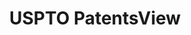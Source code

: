 ---
bigquery: https://console.cloud.google.com/bigquery?p=patents-public-data&d=patentsview&page=dataset
citation: Attribution should be given to PatentsView for use, distribution, or derivative
  works.
code: https://github.com/CSSIP-AIR/PatentsView-Code-Snippets/
contributors: USPTO
cost: None
description: 'PatentsView includes US patent data including raw data (summaries, applications,
  pregrant applications), disambugations of inventors and assignees, and inventor
  gender estimates.  Also foreign priority data, # of figures and sheets, and government
  interest statements.'
documentation: https://patentsview.org/query/builder-faqs
last_edit: Mon, 04 Apr 2022 19:02:57 GMT
location: https://patentsview.org/
maintained_by: USPTO
record_creation_timestamp: 12/2/2020 17:20:46
schema_fields: '[''country_transformed'', ''category_id'', ''name_last'', ''disamb_assignee_id_20200630'',
  ''disamb_inventor_id_20170808'', ''doc_type'', ''group'', ''field_id'', ''disamb_inventor_id_20171003'',
  ''disamb_inventor_id_20191008'', ''num'', ''classification_value'', ''doctype'',
  ''disamb_inventor_id_20181127'', ''county_fips'', ''disamb_inventor_id_20171226'',
  ''symbol_position'', ''citation_id'', ''rel_id'', ''disamb_inventor_id_20190820'',
  ''term_grant'', ''relkind'', ''level_three'', ''lawyer_id'', ''disamb_inventor_id_20180528'',
  ''subclass_id'', ''category'', ''organization_id'', ''text'', ''section'', ''publication_number'',
  ''disamb_inventor_id_20200331'', ''assignee_id'', ''disamb_inventor_id_20170307'',
  ''section_id'', ''withdrawn'', ''city'', ''length'', ''state_fips'', ''designation'',
  ''disamb_assignee_id_20200331'', ''classification_level'', ''field_title'', ''action_date'',
  ''f371_date'', ''disamb_inventor_id_20191231'', ''deceased'', ''_371_date'', ''classification_data_source'',
  ''latin_name'', ''inventor_id'', ''attribution_status'', ''title'', ''variety'',
  ''name'', ''gi_statement'', ''num_sheets'', ''classification_status'', ''state'',
  ''subcategory_id'', ''country'', ''disamb_inventor_id_20201229'', ''disclaimer_date'',
  ''patent_id'', ''application_id'', ''num_claims'', ''series_code'', ''group_id'',
  ''filename'', ''county'', ''status'', ''date'', ''rawlocation_id'', ''sector_title'',
  ''disamb_assignee_id_20191231'', ''latitude'', ''sequence'', ''role'', ''reldocno'',
  ''main_group'', ''subgroup'', ''location_id'', ''applicant_type'', ''disamb_inventor_id_20200630'',
  ''disamb_assignee_id_20190820'', ''disamb_assignee_id_20200929'', ''_102_date'',
  ''contract_award_number'', ''disamb_inventor_id_20190312'', ''mainclass_id'', ''level_one'',
  ''type'', ''longitude'', ''disamb_inventor_id_20200929'', ''lname'', ''uuid'', ''ipc_version_indicator'',
  ''id'', ''disamb_assignee_id_20190312'', ''male_flag'', ''num_figures'', ''subclass'',
  ''lapse_of_patent'', ''number'', ''exemplary'', ''abstract'', ''rule_47'', ''rawassignee_id'',
  ''term_extension'', ''rawinventor_id'', ''latlong'', ''term_disclaimer'', ''name_first'',
  ''male'', ''organization'', ''dependent'', ''disamb_assignee_id_20181127'', ''subgroup_id'',
  ''disamb_assignee_id_20191008'', ''subsection_id'', ''kind'', ''ipc_class'', ''fname'',
  ''level_two'', ''f102_date'']'
shortname: patentsview
tags:
- disambiguation
- United States
- gender
terms_of_use: Creative Commons Attribution 4.0 International License.
timeframe: 1963-1999
title: USPTO PatentsView
uuid: cf1780b1-e265-4e49-8d1d-83b9cfe0fd9a
---